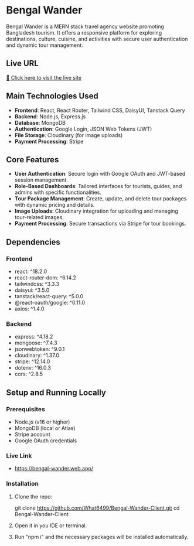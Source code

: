 # Bengal Wander

Bengal Wander is a MERN stack travel agency website promoting Bangladesh tourism. It offers a responsive platform for exploring destinations, culture, cuisine, and activities with secure user authentication and dynamic tour management.

##  Live URL

[🔗 Click here to visit the live site](https://bengal-wander.web.app/)
## Main Technologies Used
- **Frontend**: React, React Router, Tailwind CSS, DaisyUI, Tanstack Query
- **Backend**: Node.js, Express.js
- **Database**: MongoDB
- **Authentication**: Google Login, JSON Web Tokens (JWT)
- **File Storage**: Cloudinary (for image uploads)
- **Payment Processing**: Stripe

## Core Features
- **User Authentication**: Secure login with Google OAuth and JWT-based session management.
- **Role-Based Dashboards**: Tailored interfaces for tourists, guides, and admins with specific functionalities.
- **Tour Package Management**: Create, update, and delete tour packages with dynamic pricing and details.
- **Image Uploads**: Cloudinary integration for uploading and managing tour-related images.
- **Payment Processing**: Secure transactions via Stripe for tour bookings.

## Dependencies
### Frontend
- react: ^18.2.0
- react-router-dom: ^6.14.2
- tailwindcss: ^3.3.3
- daisyui: ^3.5.0
- tanstack/react-query: ^5.0.0
- @react-oauth/google: ^0.11.0
- axios: ^1.4.0

### Backend
- express: ^4.18.2
- mongoose: ^7.4.3
- jsonwebtoken: ^9.0.1
- cloudinary: ^1.37.0
- stripe: ^12.14.0
- dotenv: ^16.0.3
- cors: ^2.8.5

## Setup and Running Locally

### Prerequisites
- Node.js (v16 or higher)
- MongoDB (local or Atlas)
- Stripe account
- Google OAuth credentials

### Live Link

- https://bengal-wander.web.app/

### Installation

1. Clone the repo:

   
   git clone https://github.com/What6499/Bengal-Wander-Client.git
   cd Bengal-Wander-Client

2. Open it in you IDE or terminal.
3. Run "npm i" and the necessary packages will be installed automatically.
